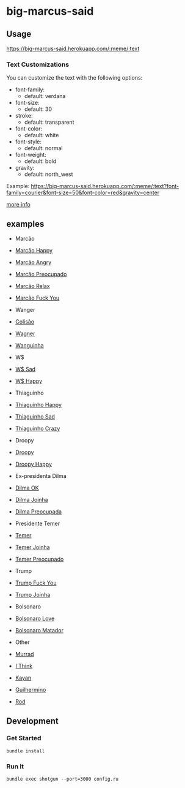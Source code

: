 # big-marcus-said

## Usage

https://big-marcus-said.herokuapp.com/:meme/:text

### Text Customizations

You can customize the text with the following options:

* font-family:
    * default: verdana
* font-size:
    * default: 30
* stroke:
    * default: transparent
* font-color:
    * default: white
* font-style:
    * default: normal
* font-weight:
    * default: bold
* gravity:
    * default: north_west

Example: https://big-marcus-said.herokuapp.com/:meme/:text?font-family=courier&font-size=50&font-color=red&gravity=center

[more info](https://rmagick.github.io/draw.html)

## examples

* Marcão
 * [Marcão Happy](http://big-marcus-said.herokuapp.com/happy/your%20zueira%20here)
 * [Marcão Angry](http://big-marcus-said.herokuapp.com/angry/your%20zueira%20here)
 * [Marcão Preocupado](http://big-marcus-said.herokuapp.com/marcao-eita/your%20zueira%20here)
 * [Marcão Relax](http://big-marcus-said.herokuapp.com/marcao-relax/your%20zueira%20here)
 * [Marcão Fuck You](http://big-marcus-said.herokuapp.com/fuckyou/your%20zueira%20here)

* Wanger
 * [Colisão](http://big-marcus-said.herokuapp.com/colisao/your%20zueira%20here)
 * [Wagner](http://big-marcus-said.herokuapp.com/wagner/your%20zueira%20here)
 * [Wanguinha](http://big-marcus-said.herokuapp.com/wanguinha/your%20zueira%20here)

* W$
 * [W$ Sad](http://big-marcus-said.herokuapp.com/w$-sad/your%20zueira%20here)
 * [W$ Happy](http://big-marcus-said.herokuapp.com/w$-happy/your%20zueira%20here)

* Thiaguinho
 * [Thiaguinho Happy](http://big-marcus-said.herokuapp.com/thiaguinho-happy/your%20zueira%20here)
 * [Thiaguinho Sad](http://big-marcus-said.herokuapp.com/thiaguinho-sad/your%20zueira%20here)
 * [Thiaguinho Crazy](http://big-marcus-said.herokuapp.com/thiaguinho/your%20zueira%20here)

* Droopy
 * [Droopy](http://big-marcus-said.herokuapp.com/droopy/your%20zueira%20here)
 * [Droopy Happy](http://big-marcus-said.herokuapp.com/droopyHappy/your%20zueira%20here)

* Ex-presidenta Dilma
 * [Dilma OK](http://big-marcus-said.herokuapp.com/dilma-ok/Estou%20de%20ferias)
 * [Dilma Joinha](http://big-marcus-said.herokuapp.com/dilma-joinha/Ta%20tranquilo%20Ta%20favoravel)
 * [Dilma Preocupada](http://big-marcus-said.herokuapp.com/dilma-preocupada/Essa%20parada%20vai%20dar%20merda)

* Presidente Temer
 * [Temer](http://big-marcus-said.herokuapp.com/temer/Eu%20que%20mando%20aqui)
 * [Temer Joinha](http://big-marcus-said.herokuapp.com/temer-joinha/J%C3%A1%20pagou%20seus%20impostos%3F)
 * [Temer Preocupado](http://big-marcus-said.herokuapp.com/temer-preocupado/Temer%20temendo)

* Trump
 * [Trump Fuck You](http://big-marcus-said.herokuapp.com/trump-fuckyou/You%27re%20fired)
 * [Trump Joinha](http://big-marcus-said.herokuapp.com/trump-joinha/Make%20America%20great%20again)

* Bolsonaro
 * [Bolsonaro Love](http://big-marcus-said.herokuapp.com/bolsonaro-love/Love)
 * [Bolsonaro Matador](http://big-marcus-said.herokuapp.com/bolsonaro-matador/Make%20Brazol%20great%20again)

* Other
 * [Murrad](http://big-marcus-said.herokuapp.com/murrad/your%20zueira%20here)
 * [I Think](http://big-marcus-said.herokuapp.com/ithink/your%20zueira%20here)
 * [Kayan](http://big-marcus-said.herokuapp.com/kayan/your%20zueira%20here)
 * [Guilhermino](http://big-marcus-said.herokuapp.com/guilhermino/your%20zueira%20here)
 * [Rod](http://big-marcus-said.herokuapp.com/rod/your%20zueira%20here)

## Development

### Get Started

`bundle install`

### Run it

`bundle exec shotgun --port=3000 config.ru`
